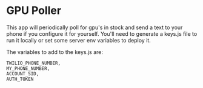 # GPU Poller

This app will periodically poll for gpu's in stock and send a text to your phone if you configure it for yourself.  You'll need to generate a keys.js file to run it locally or set some server env variables to deploy it.

The variables to add to the keys.js are:
```
TWILIO_PHONE_NUMBER,
MY_PHONE_NUMBER,
ACCOUNT_SID,
AUTH_TOKEN
```

